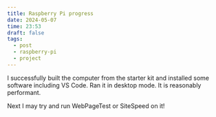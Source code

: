 ```yaml
---
title: Raspberry Pi progress
date: 2024-05-07
time: 23:53
draft: false
tags:
  - post
  - raspberry-pi
  - project
---
```

I successfully built the computer from the starter kit and installed some software including VS Code. Ran it in desktop mode. It is reasonably performant. 

Next I may try and run WebPageTest or SiteSpeed on it!



